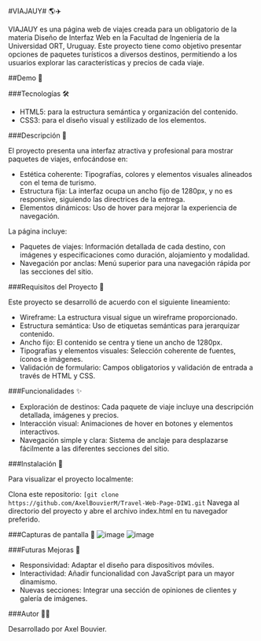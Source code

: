 #VIAJAUY# 🌎✈️

VIAJAUY es una página web de viajes creada para un obligatorio de la materia Diseño de Interfaz Web en la Facultad de Ingeniería de la Universidad ORT, Uruguay. Este proyecto tiene como objetivo presentar opciones de paquetes turísticos a diversos destinos, permitiendo a los usuarios explorar las características y precios de cada viaje.

##Demo 📸

###Tecnologías 🛠️
- HTML5: para la estructura semántica y organización del contenido.
- CSS3: para el diseño visual y estilizado de los elementos.

###Descripción 📖

El proyecto presenta una interfaz atractiva y profesional para mostrar paquetes de viajes, enfocándose en:

- Estética coherente: Tipografías, colores y elementos visuales alineados con el tema de turismo.
- Estructura fija: La interfaz ocupa un ancho fijo de 1280px, y no es responsive, siguiendo las directrices de la entrega.
- Elementos dinámicos: Uso de hover para mejorar la experiencia de navegación.

La página incluye:
- Paquetes de viajes: Información detallada de cada destino, con imágenes y especificaciones como duración, alojamiento y modalidad.
- Navegación por anclas: Menú superior para una navegación rápida por las secciones del sitio.

###Requisitos del Proyecto 📝

Este proyecto se desarrolló de acuerdo con el siguiente lineamiento:

- Wireframe: La estructura visual sigue un wireframe proporcionado.
- Estructura semántica: Uso de etiquetas semánticas para jerarquizar contenido.
- Ancho fijo: El contenido se centra y tiene un ancho de 1280px.
- Tipografías y elementos visuales: Selección coherente de fuentes, íconos e imágenes.
- Validación de formulario: Campos obligatorios y validación de entrada a través de HTML y CSS.

###Funcionalidades ✨
- Exploración de destinos: Cada paquete de viaje incluye una descripción detallada, imágenes y precios.
- Interacción visual: Animaciones de hover en botones y elementos interactivos.
- Navegación simple y clara: Sistema de anclaje para desplazarse fácilmente a las diferentes secciones del sitio.

###Instalación 🚀

Para visualizar el proyecto localmente:

Clona este repositorio:
```[git clone https://github.com/AxelBouvierM/Travel-Web-Page-DIW1.git```
Navega al directorio del proyecto y abre el archivo index.html en tu navegador preferido.

###Capturas de pantalla 📸
![image](https://github.com/user-attachments/assets/1f6786f4-a9cb-4ff5-8472-bca440dab552)
![image](https://github.com/user-attachments/assets/c944945a-6c20-429f-944a-12667ccb9653)


###Futuras Mejoras 🌟
- Responsividad: Adaptar el diseño para dispositivos móviles.
- Interactividad: Añadir funcionalidad con JavaScript para un mayor dinamismo.
- Nuevas secciones: Integrar una sección de opiniones de clientes y galería de imágenes.
  
###Autor 👨‍💻

Desarrollado por Axel Bouvier.
